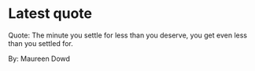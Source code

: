 # Latest quote 

Quote: The minute you settle for less than you deserve, you get even less than you settled for. 

By: Maureen Dowd